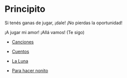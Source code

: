 # Principito

Si tenés ganas de jugar, ¡dale! ¡No pierdas la oportunidad!

¡A jugar mi amor!
¡Allá vamos! (Te sigo) 


* [Canciones](./Canciones.md)

* [Cuentos](./Cuentos.md)

* [La Luna](./LaLuna.md)

* [Para hacer nonito](./CANTICUENTICOS-Noni-noni.mp3)



